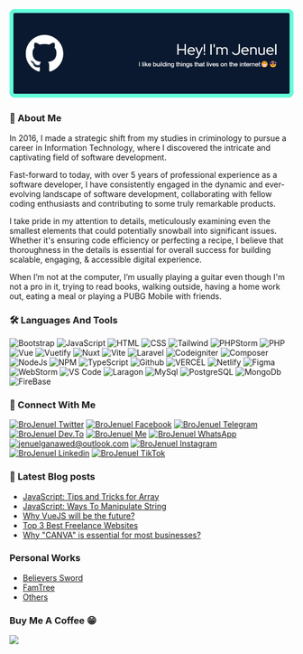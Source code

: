 ![BroJenuel Header](./images/github-header-image.png)



###  👔 About Me

In 2016, I made a strategic shift from my studies in criminology to pursue a career in Information Technology, where I discovered the intricate and captivating field of software development.

Fast-forward to today, with over 5 years of professional experience as a software developer, I have consistently engaged in the dynamic and ever-evolving landscape of software development, collaborating with fellow coding enthusiasts and contributing to some truly remarkable products.

I take pride in my attention to details, meticulously examining even the smallest elements that could potentially snowball into significant issues. Whether it's ensuring code efficiency or perfecting a recipe, I believe that thoroughness in the details is essential for overall success for building scalable, engaging, & accessible digital experience.

When I’m not at the computer, I’m usually playing a guitar even though I'm not a pro in it, trying to read books, walking outside, having a home work out, eating a meal or playing a PUBG Mobile with friends.

### 🛠 Languages And Tools

![Bootstrap](https://img.shields.io/badge/Bootstrap-563D7C?style=for-the-badge&logo=bootstrap&logoColor=white)
![JavaScript](https://img.shields.io/badge/JavaScript-323330?style=for-the-badge&logo=javascript&logoColor=F7DF1E)
![HTML](https://img.shields.io/badge/HTML5-E34F26?style=for-the-badge&logo=html5&logoColor=white)
![CSS](https://img.shields.io/badge/CSS3-1572B6?style=for-the-badge&logo=css3&logoColor=white)
![Tailwind](https://img.shields.io/badge/Tailwind_CSS-38B2AC?style=for-the-badge&logo=tailwind-css&logoColor=white)
![PHPStorm](https://img.shields.io/badge/-PHPStorm-181717?style=for-the-badge&logo=phpstorm&logoColor=white)
![PHP](https://img.shields.io/badge/PHP-777BB4?style=for-the-badge&logo=php&logoColor=white)
![Vue](https://img.shields.io/badge/Vue%20js-35495E?style=for-the-badge&logo=vuedotjs&logoColor=4FC08D)
![Vuetify](https://img.shields.io/badge/Vuetify-1867C0?style=for-the-badge&logo=vuetify&logoColor=white)
![Nuxt](https://img.shields.io/badge/nuxt%20js-00C58E?style=for-the-badge&logo=nuxtdotjs&logoColor=white)
![Vite](https://img.shields.io/badge/Vite-B73BFE?style=for-the-badge&logo=vite&logoColor=FFD62E)
![Laravel](https://img.shields.io/badge/Laravel-FF2D20?style=for-the-badge&logo=laravel&logoColor=white)
![Codeigniter](https://img.shields.io/badge/Codeigniter-EF4223?style=for-the-badge&logo=codeigniter&logoColor=white)
![Composer](https://img.shields.io/badge/Composer-885630?style=for-the-badge&logo=Composer&logoColor=whitee)
![NodeJs](https://img.shields.io/badge/Node%20js-339933?style=for-the-badge&logo=nodedotjs&logoColor=white)
![NPM](https://img.shields.io/badge/npm-CB3837?style=for-the-badge&logo=npm&logoColor=white)
![TypeScript](https://img.shields.io/badge/TypeScript-007ACC?style=for-the-badge&logo=typescript&logoColor=white)
![Github](https://img.shields.io/badge/GitHub-100000?style=for-the-badge&logo=github&logoColor=white)
![VERCEL](https://img.shields.io/badge/Vercel-000000?style=for-the-badge&logo=vercel&logoColor=white)
![Netlify](https://img.shields.io/badge/Netlify-00C7B7?style=for-the-badge&logo=netlify&logoColor=white)
![Figma](https://img.shields.io/badge/Figma-F24E1E?style=for-the-badge&logo=figma&logoColor=white)
![WebStorm](https://img.shields.io/badge/WebStorm-000000?style=for-the-badge&logo=WebStorm&logoColor=white)
![VS Code](https://img.shields.io/badge/VSCode-0078D4?style=for-the-badge&logo=visual%20studio%20code&logoColor=white)
![Laragon](https://img.shields.io/badge/Laragon-0E83CD?style=for-the-badge&logo=Laragon&logoColor=white)
![MySql](https://img.shields.io/badge/MySQL-005C84?style=for-the-badge&logo=mysql&logoColor=white)
![PostgreSQL](https://img.shields.io/badge/PostgreSQL-316192?style=for-the-badge&logo=postgresql&logoColor=white)
![MongoDb](https://img.shields.io/badge/MongoDB-4EA94B?style=for-the-badge&logo=mongodb&logoColor=white)
![FireBase](https://img.shields.io/badge/firebase-ffca28?style=for-the-badge&logo=firebase&logoColor=black)

### 🔗 Connect With Me

[![BroJenuel Twitter](https://img.shields.io/badge/Twitter-1DA1F2?style=for-the-badge&logo=twitter&logoColor=white)](https://twitter.com/broJenuel)
[![BroJenuel Facebook](https://img.shields.io/badge/Facebook-1877F2?style=for-the-badge&logo=facebook&logoColor=white)](https://facebook.com/brojenuelofficial)
[![BroJenuel Telegram](https://img.shields.io/badge/Telegram-2CA5E0?style=for-the-badge&logo=telegram&logoColor=white)](https://t.me/brojenuel)
[![BroJenuel Dev.To](https://img.shields.io/badge/dev.to-0A0A0A?style=for-the-badge&logo=devdotto&logoColor=white)](https://dev.to/brojenuel)
[![BroJenuel Me](https://img.shields.io/badge/website-000000?style=for-the-badge&logo=About.me&logoColor=white)](https://brojenuel.com)
[![BroJenuel WhatsApp](https://img.shields.io/badge/WhatsApp-25D366?style=for-the-badge&logo=whatsapp&logoColor=white)](https://wa.me/639503255547)
[![jenuelganawed@outlook.com](https://img.shields.io/badge/Gmail-D14836?style=for-the-badge&logo=gmail&logoColor=white)](mailto:jenuelganawed936@gmail.com?subject=[Lets%20Connect!]%20Source%20Han%20Sans)
[![BroJenuel Instagram](https://img.shields.io/badge/Instagram-E4405F?style=for-the-badge&logo=instagram&logoColor=white)](https://www.instagram.com/brojenuel/)
[![BroJenuel Linkedin](https://img.shields.io/badge/LinkedIn-0077B5?style=for-the-badge&logo=linkedin&logoColor=white)](https://www.linkedin.com/in/jenuelganawed/)
[![BroJenuel TikTok](https://img.shields.io/badge/TikTok-000000?style=for-the-badge&logo=tiktok&logoColor=white)](https://www.tiktok.com/@brojenuel)

### 🚨 Latest Blog posts

<!-- BLOG-POST-LIST:START -->
- [JavaScript: Tips and Tricks for Array](https://jenuel.dev/blog/JavaScript-Tips-and-Tricks-for-Array-)
- [JavaScript: Ways To Manipulate String](https://jenuel.dev/blog/JavaScript-Ways-To-Manipulate-String)
- [Why VueJS will be the future?](https://jenuel.dev/blog/Why-VueJS-will-be-the-future-)
- [Top 3 Best Freelance Websites](https://jenuel.dev/blog/Top-3-Best-Freelance-Websites)
- [Why &quot;CANVA&quot; is essential for most businesses?](https://jenuel.dev/blog/Why-CANVA-is-essential-for-most-businesses-)
<!-- BLOG-POST-LIST:END -->

### Personal Works

-   [Believers Sword](https://believers-sword.brojenuel.com/)
-   [FamTree](https://fam-tree.brojenuel.com/)
-   [Others](https://brojenuel.com/my-work)

### Buy Me A Coffee 😁

<a href="https://www.buymeacoffee.com/jenuel.dev"><img src="https://img.buymeacoffee.com/button-api/?text=Buy me a coffee&emoji=☕&slug=jenuel.dev&button_colour=FFDD00&font_colour=000000&font_family=Inter&outline_colour=000000&coffee_colour=ffffff" /></a>
